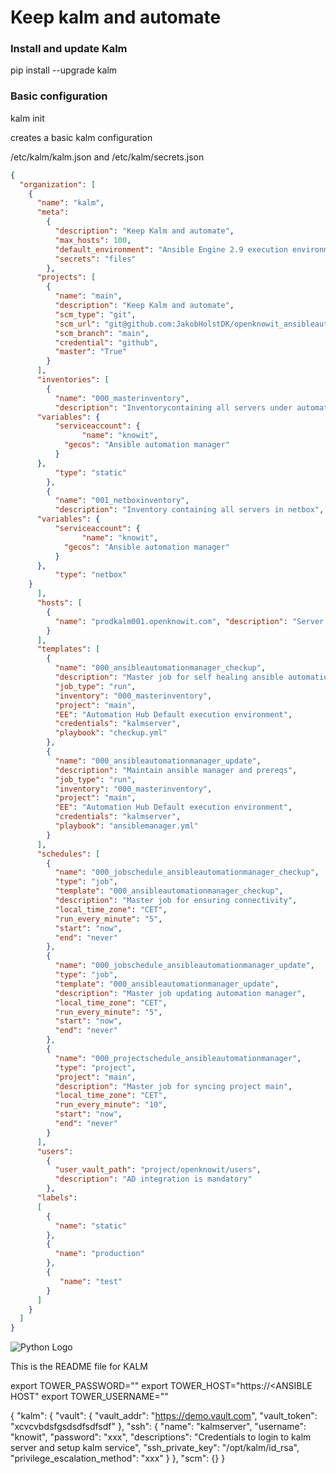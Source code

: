 # Keep kalm and automate


### Install and update Kalm

pip install --upgrade kalm


### Basic configuration

kalm init

creates a basic kalm configuration

/etc/kalm/kalm.json and /etc/kalm/secrets.json

```json
{
  "organization": [
    {
      "name": "kalm",
      "meta":
        {
          "description": "Keep Kalm and automate",
          "max_hosts": 100,
          "default_environment": "Ansible Engine 2.9 execution environment",
          "secrets": "files"
        },
      "projects": [
        {
          "name": "main",
          "description": "Keep Kalm and automate",
          "scm_type": "git",
          "scm_url": "git@github.com:JakobHolstDK/openknowit_ansibleautomation_main.git",
          "scm_branch": "main",
          "credential": "github",
          "master": "True"
        }
      ],
      "inventories": [
        {
          "name": "000_masterinventory",
          "description": "Inventorycontaining all servers under automation control",
	  "variables": {
		  "serviceaccount": {
	            "name": "knowit",
		    "gecos": "Ansible automation manager"
		  }
	  },
          "type": "static"
        },
        {
          "name": "001_netboxinventory",
          "description": "Inventory containing all servers in netbox",
	  "variables": {
		  "serviceaccount": {
	            "name": "knowit",
		    "gecos": "Ansible automation manager"
		  }
	  },
          "type": "netbox"
	}
      ],
      "hosts": [
        {
          "name": "prodkalm001.openknowit.com", "description": "Server cabable for running selfmaintainance", "inventories": ["000_masterinventory"]
        }
      ],
      "templates": [
        {
          "name": "000_ansibleautomationmanager_checkup",
          "description": "Master job for self healing ansible automation as code",
          "job_type": "run",
          "inventory": "000_masterinventory",
          "project": "main",
          "EE": "Automation Hub Default execution environment",
          "credentials": "kalmserver",
          "playbook": "checkup.yml"
        },
        {
          "name": "000_ansibleautomationmanager_update",
          "description": "Maintain ansible manager and prereqs",
          "job_type": "run",
          "inventory": "000_masterinventory",
          "project": "main",
          "EE": "Automation Hub Default execution environment",
          "credentials": "kalmserver",
          "playbook": "ansiblemanager.yml"
        }
      ],
      "schedules": [
        {
          "name": "000_jobschedule_ansibleautomationmanager_checkup",
          "type": "job",
          "template": "000_ansibleautomationmanager_checkup",
          "description": "Master job for ensuring connectivity",
          "local_time_zone": "CET",
          "run_every_minute": "5",
          "start": "now",
          "end": "never"
        },
        {
          "name": "000_jobschedule_ansibleautomationmanager_update",
          "type": "job",
          "template": "000_ansibleautomationmanager_update",
          "description": "Master job updating automation manager",
          "local_time_zone": "CET",
          "run_every_minute": "5",
          "start": "now",
          "end": "never"
        },
        {
          "name": "000_projectschedule_ansibleautomationmanager",
          "type": "project",
          "project": "main",
          "description": "Master job for syncing project main",
          "local_time_zone": "CET",
          "run_every_minute": "10",
          "start": "now",
          "end": "never"
        }
      ],
      "users":
        {
          "user_vault_path": "project/openknowit/users",
          "description": "AD integration is mandatory"
        },
      "labels":
      [
        {
          "name": "static"
        },
        {
          "name": "production"
        },
        {
           "name": "test"
        }
      ]
    }
  ]
}

```



![Python Logo](https://www.python.org/static/community_logos/python-logo.png "Sample inline image")

This is the README file for KALM

export TOWER_PASSWORD="<ADMIN PAASSWORD>"
export TOWER_HOST="https://<ANSIBLE HOST"
export TOWER_USERNAME="<ADMIN USER>"




{
  "kalm": {
    "vault": {
      "vault_addr": "https://demo.vault.com",
      "vault_token": "xcvcvbdsfgsdsdfsdfsdf"
    },
    "ssh": {
      "name": "kalmserver",
      "username": "knowit",
      "password": "xxx",
      "descriptions": "Credentials to login to kalm server and setup kalm service",
      "ssh_private_key": "/opt/kalm/id_rsa",
      "privilege_escalation_method": "xxx"
    }
  },
  "scm": {}
}

